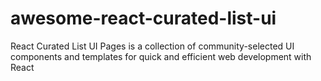 # awesome-react-curated-list-ui
React Curated List UI Pages is a collection of community-selected UI components and templates for quick and efficient web development with React
